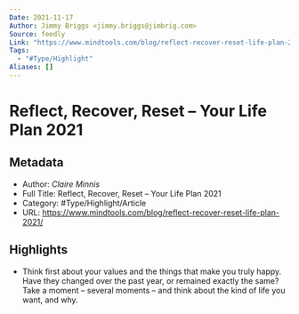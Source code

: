 ```yaml
---
Date: 2021-11-17
Author: Jimmy Briggs <jimmy.briggs@jimbrig.com>
Source: feedly
Link: "https://www.mindtools.com/blog/reflect-recover-reset-life-plan-2021/"
Tags:
  - "#Type/Highlight"
Aliases: []
---
```


# Reflect, Recover, Reset – Your Life Plan 2021

## Metadata

* Author: *Claire Minnis*
* Full Title: Reflect, Recover, Reset – Your Life Plan 2021
* Category: #Type/Highlight/Article
* URL: https://www.mindtools.com/blog/reflect-recover-reset-life-plan-2021/

## Highlights

* Think first about your values and the things that make you truly happy. Have they changed over the past year, or remained exactly the same? Take a moment – several moments – and think about the kind of life you want, and why.
